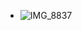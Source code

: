 - ![IMG_8837](https://github.com/farmJun/workout-farmJun/assets/101688752/be203061-b599-4f03-a9a5-eff80a725751)
